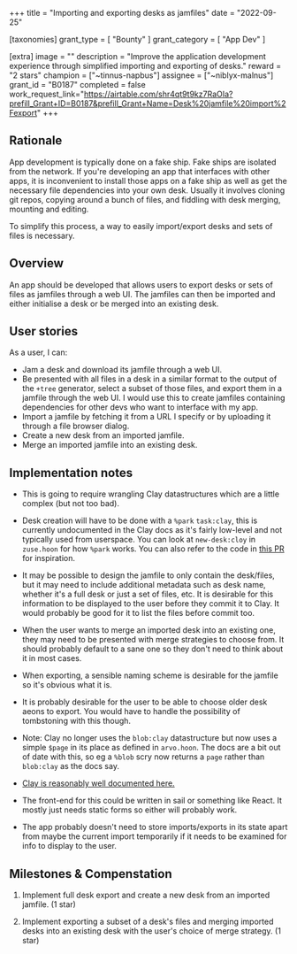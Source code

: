 +++
title = "Importing and exporting desks as jamfiles"
date = "2022-09-25"

[taxonomies]
grant_type = [ "Bounty" ]
grant_category = [ "App Dev" ]

[extra]
image = ""
description = "Improve the application development experience through simplified importing and exporting of desks."
reward = "2 stars"
champion = ["~tinnus-napbus"]
assignee = ["~niblyx-malnus"]
grant_id = "B0187"
completed = false
work_request_link="https://airtable.com/shr4qt9t9kz7RaOIa?prefill_Grant+ID=B0187&prefill_Grant+Name=Desk%20jamfile%20import%2Fexport"
+++

## Rationale

App development is typically done on a fake ship. Fake ships are isolated from
the network. If you're developing an app that interfaces with other apps, it is
inconvenient to install those apps on a fake ship as well as get the necessary
file dependencies into your own desk. Usually it involves cloning git repos,
copying around a bunch of files, and fiddling with desk merging, mounting and
editing.

To simplify this process, a way to easily import/export desks and sets of
files is necessary. 


## Overview

An app should be developed that allows users to export desks or sets
of files as jamfiles through a web UI. The jamfiles can then be imported
and either initialise a desk or be merged into an existing desk.

## User stories

As a user, I can:

- Jam a desk and download its jamfile through a web UI.
- Be presented with all files in a desk in a similar format to the output of the
  `+tree` generator, select a subset of those files, and export them in a
  jamfile through the web UI. I would use this to create jamfiles containing
  dependencies for other devs who want to interface with my app.
- Import a jamfile by fetching it from a URL I specify or by uploading it
  through a file browser dialog.
- Create a new desk from an imported jamfile.
- Merge an imported jamfile into an existing desk.

## Implementation notes

- This is going to require wrangling Clay datastructures which are a little
  complex (but not too bad).
  
- Desk creation will have to be done with a `%park` `task:clay`, this is
  currently undocumented in the Clay docs as it's fairly low-level and not
  typically used from userspace. You can look at `new-desk:cloy` in `zuse.hoon`
  for how `%park` works. You can also refer to the code in [this
  PR](https://github.com/urbit/urbit/pull/5360) for inspiration.

- It may be possible to design the jamfile to only contain the desk/files, but
  it may need to include additional metadata such as desk name, whether it's a
  full desk or just a set of files, etc. It is desirable for this information to
  be displayed to the user before they commit it to Clay. It would probably be
  good for it to list the files before commit too.

- When the user wants to merge an imported desk into an existing one, they may
  need to be presented with merge strategies to choose from. It should probably
  default to a sane one so they don't need to think about it in most cases.

- When exporting, a sensible naming scheme is desirable for the jamfile so it's
  obvious what it is.

- It is probably desirable for the user to be able to choose older desk aeons to
  export. You would have to handle the possibility of tombstoning with this
  though.

- Note: Clay no longer uses the `blob:clay` datastructure but now uses a simple
  `$page` in its place as defined in `arvo.hoon`. The docs are a bit out of date
  with this, so eg a `%blob` scry now returns a `page` rather than `blob:clay` as
  the docs say.

- [Clay is reasonably well documented
  here.](https://developers.urbit.org/reference/arvo/clay/clay)

- The front-end for this could be written in sail or something like React. It
  mostly just needs static forms so either will probably work.

- The app probably doesn't need to store imports/exports in its state apart from
  maybe the current import temporarily if it needs to be examined for info to
  display to the user.

## Milestones & Compenstation

1. Implement full desk export and create a new desk from an imported jamfile.
   (1 star)

2. Implement exporting a subset of a desk's files and merging imported desks
   into an existing desk with the user's choice of merge strategy. (1 star)
